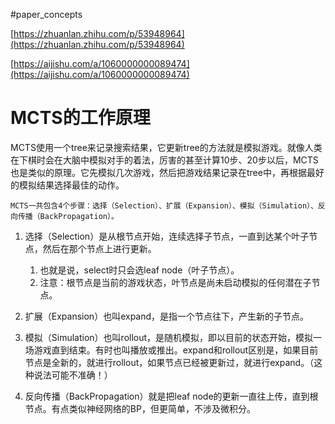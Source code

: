 #paper_concepts 

[https://zhuanlan.zhihu.com/p/53948964](https://zhuanlan.zhihu.com/p/53948964)

[https://aijishu.com/a/1060000000089474](https://aijishu.com/a/1060000000089474)



# MCTS的工作原理

MCTS使用一个tree来记录搜索结果，它更新tree的方法就是模拟游戏。就像人类在下棋时会在大脑中模拟对手的着法，厉害的甚至计算10步、20步以后，MCTS也是类似的原理。它先模拟几次游戏，然后把游戏结果记录在tree中，再根据最好的模拟结果选择最佳的动作。

	MCTS一共包含4个步骤：选择（Selection）、扩展（Expansion）、模拟（Simulation）、反向传播（BackPropagation）。

1. 选择（Selection）是从根节点开始，连续选择子节点，一直到达某个叶子节点，然后在那个节点上进行更新。
	1. 也就是说，select时只会选leaf node（叶子节点）。
	2. 注意：根节点是当前的游戏状态，叶节点是尚未启动模拟的任何潜在子节点。

2. 扩展（Expansion）也叫expand，是指一个节点往下，产生新的子节点。


3. 模拟（Simulation）也叫rollout，是随机模拟，即以目前的状态开始，模拟一场游戏直到结束。有时也叫播放或推出。expand和rollout区别是，如果目前节点是全新的，就进行rollout，如果节点已经被更新过，就进行expand。（这种说法可能不准确！）

4. 反向传播（BackPropagation）就是把leaf node的更新一直往上传，直到根节点。有点类似神经网络的BP，但更简单，不涉及微积分。